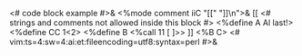 <# code block example #>&
<%mode comment iiC "[[" "]]\n">&
[[ <# strings and comments not allowed inside this block #>
    <%define A Al last!>
    <%define CC $1<%A>$2>
    <%define B <%call $1$1 [ ]>>
]]
<%B C>
<#
vim:ts=4:sw=4:ai:et:fileencoding=utf8:syntax=perl
#>&
